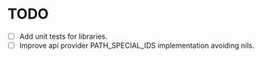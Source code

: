 TODO
====

* [ ] Add unit tests for libraries.
* [ ] Improve api provider PATH_SPECIAL_IDS implementation avoiding nils.
